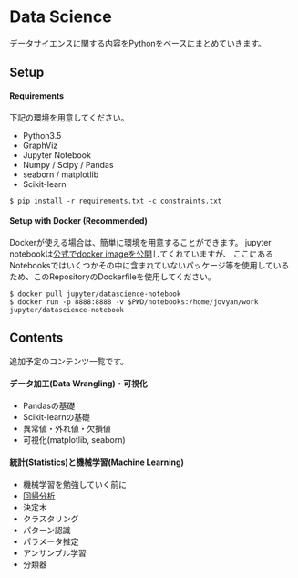 # Data Science

データサイエンスに関する内容をPythonをベースにまとめていきます。

## Setup

#### Requirements

下記の環境を用意してください。

- Python3.5
- GraphViz
- Jupyter Notebook
- Numpy / Scipy / Pandas
- seaborn / matplotlib
- Scikit-learn

```
$ pip install -r requirements.txt -c constraints.txt
```

#### Setup with Docker (Recommended)

Dockerが使える場合は、簡単に環境を用意することができます。
jupyter notebookは[公式でdocker imageを公開](https://github.com/jupyter/docker-stacks/tree/master/datascience-notebook)してくれていますが、
ここにあるNotebooksではいくつかその中に含まれていないパッケージ等を使用しているため、このRepositoryのDockerfileを使用してください。

```
$ docker pull jupyter/datascience-notebook
$ docker run -p 8888:8888 -v $PWD/notebooks:/home/jovyan/work jupyter/datascience-notebook
```


## Contents

追加予定のコンテンツ一覧です。

#### データ加工(Data Wrangling)・可視化

- Pandasの基礎
- Scikit-learnの基礎
- 異常値・外れ値・欠損値
- 可視化(matplotlib, seaborn)

#### 統計(Statistics)と機械学習(Machine Learning)

- 機械学習を勉強していく前に
- [回帰分析](./notebooks/decision-tree.ipynb)
- 決定木
- クラスタリング
- パターン認識
- パラメータ推定
- アンサンブル学習
- 分類器

